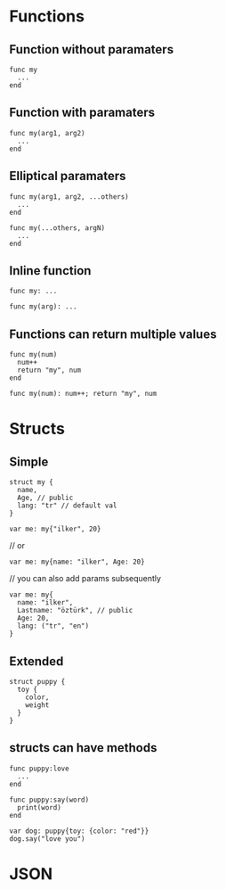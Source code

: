 # Functions

## Function without paramaters
```
func my
  ...
end
```

## Function with paramaters
```
func my(arg1, arg2) 
  ...
end
```

## Elliptical paramaters
```
func my(arg1, arg2, ...others)
  ...
end
```

```
func my(...others, argN)
  ...
end
```

## Inline function
```
func my: ...
```

```
func my(arg): ...
```

## Functions can return multiple values
```
func my(num)
  num++
  return "my", num
end
```

```
func my(num): num++; return "my", num
```

# Structs

## Simple
```
struct my {
  name,
  Age, // public
  lang: "tr" // default val
}
```

```
var me: my{"ilker", 20}
```
// or
```
var me: my{name: "ilker", Age: 20}
```
// you can also add params subsequently
```
var me: my{
  name: "ilker",
  Lastname: "öztürk", // public
  Age: 20,
  lang: ("tr", "en")
}
```

## Extended
```
struct puppy {
  toy {
    color,
    weight
  }
}
```

## structs can have methods
```
func puppy:love
  ...
end

func puppy:say(word)
  print(word)
end

var dog: puppy{toy: {color: "red"}}
dog.say("love you")
```

# JSON
